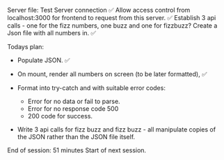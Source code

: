 
Server file:
Test Server connection ✅
Allow access control from localhost:3000 for frontend to request from this server. ✅
Establish 3 api calls - one for the fizz numbers, one buzz and one for fizzbuzz?
Create a Json file with all numbers in. ✅


Todays plan:  
- Populate JSON. ✅
- On mount, render all numbers on screen (to be later formatted), ✅
- Format into try-catch and with suitable error codes:
  - Error for no data or fail to parse.
  - Error for no response code 500
  - 200 code for success.



- Write 3 api calls for fizz buzz and fizz buzz - all manipulate copies of the JSON rather than the JSON file itself. 





End of session: 51 minutes
Start of next session.